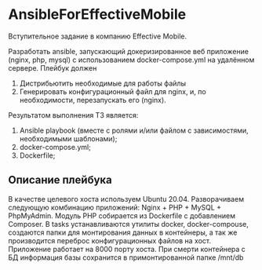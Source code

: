 # AnsibleForEffectiveMobile
Вступительное задание в компанию Effective Mobile.

Разработать ansible, запускающий докеризированное веб приложение (nginx, php, mysql) с использованием docker-compose.yml на удалённом сервере.
Плейбук должен
1. Дистрибьютить необходимые для работы файлы
2. Генерировать конфигурационный файл для nginx, и, по необходимости,
перезапускать его (nginx).

Результатом выполнения ТЗ является:
1. Ansible playbook (вместе с ролями и/или файлом с зависимостями, необходимыми
шаблонами);
2. docker-compose.yml;
3. Dockerfile;

## Описание плейбука
В качестве целевого хоста используем Ubuntu 20.04. Разворачиваем следующую комбинацию приложений: Nginx + PHP + MySQL + PhpMyAdmin. Модуль PHP собирается из Dockerfile с добавлением Composer.
В tasks устанавливаются утилиты docker, docker-compouse, создаются папки для монтирования данных в контейнеры, а так же  производится переброс конфигурационных файлов на хост. 
Приложение работает на 8000 порту хоста. При смерти контейнера с БД информация базы сохранится в примонтированной папке /mnt/db
